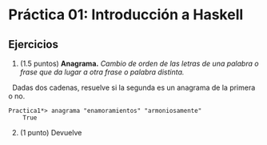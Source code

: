 # Práctica 01: Introducción a Haskell
## Ejercicios
1. (1.5 puntos) **Anagrama.** *Cambio de orden de las letras de una palabra
o frase que da lugar a otra frase o palabra distinta.*


&nbsp;
Dadas dos cadenas, resuelve si la segunda es un anagrama de la primera o no.

<pre><code>Practica1*> anagrama "enamoramientos" "armoniosamente"
    True
</code></pre>
2. (1 punto) Devuelve